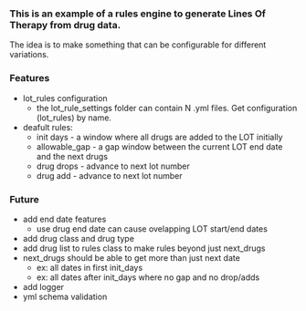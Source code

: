 
### This is an example of a rules engine to generate Lines Of Therapy from drug data. 
The idea is to make something that can be configurable for different variations. 


### Features
- lot_rules configuration
    - the lot_rule_settings folder can contain N .yml files.  Get configuration (lot_rules) by name.
- deafult rules:
    - init days - a window where all drugs are added to the LOT initially
    - allowable_gap - a gap window between the current LOT end date and the next drugs
    - drug drops - advance to next lot number
    - drug add - advance to next lot number


### Future
- add end date features
    - use drug end date can cause ovelapping LOT start/end dates
- add drug class and drug type
- add drug list to rules class to make rules beyond just next_drugs
- next_drugs should be able to get more than just next date 
    - ex: all dates in first init_days
    - ex: all dates after init_days where no gap and no drop/adds
- add logger
- yml schema validation